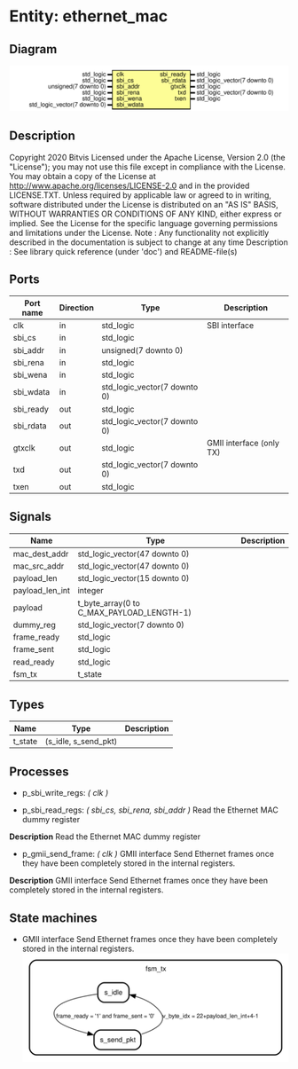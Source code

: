 # Entity: ethernet_mac
## Diagram
![Diagram](ethernet_mac.svg "Diagram")
## Description
Copyright 2020 Bitvis
Licensed under the Apache License, Version 2.0 (the "License"); you may not use this file except in compliance with the License.
You may obtain a copy of the License at http://www.apache.org/licenses/LICENSE-2.0 and in the provided LICENSE.TXT.
Unless required by applicable law or agreed to in writing, software distributed under the License is distributed on
an "AS IS" BASIS, WITHOUT WARRANTIES OR CONDITIONS OF ANY KIND, either express or implied.
See the License for the specific language governing permissions and limitations under the License.
Note : Any functionality not explicitly described in the documentation is subject to change at any time
Description : See library quick reference (under 'doc') and README-file(s)
## Ports
| Port name | Direction | Type                         | Description              |
| --------- | --------- | ---------------------------- | ------------------------ |
| clk       | in        | std_logic                    | SBI interface            |
| sbi_cs    | in        | std_logic                    |                          |
| sbi_addr  | in        | unsigned(7 downto 0)         |                          |
| sbi_rena  | in        | std_logic                    |                          |
| sbi_wena  | in        | std_logic                    |                          |
| sbi_wdata | in        | std_logic_vector(7 downto 0) |                          |
| sbi_ready | out       | std_logic                    |                          |
| sbi_rdata | out       | std_logic_vector(7 downto 0) |                          |
| gtxclk    | out       | std_logic                    | GMII interface (only TX) |
| txd       | out       | std_logic_vector(7 downto 0) |                          |
| txen      | out       | std_logic                    |                          |
## Signals
| Name            | Type                                      | Description |
| --------------- | ----------------------------------------- | ----------- |
| mac_dest_addr   | std_logic_vector(47 downto 0)             |             |
| mac_src_addr    | std_logic_vector(47 downto 0)             |             |
| payload_len     | std_logic_vector(15 downto 0)             |             |
| payload_len_int | integer                                   |             |
| payload         | t_byte_array(0 to C_MAX_PAYLOAD_LENGTH-1) |             |
| dummy_reg       | std_logic_vector(7 downto 0)              |             |
| frame_ready     | std_logic                                 |             |
| frame_sent      | std_logic                                 |             |
| read_ready      | std_logic                                 |             |
| fsm_tx          | t_state                                   |             |
## Types
| Name    | Type                 | Description |
| ------- | -------------------- | ----------- |
| t_state | (s_idle, s_send_pkt) |             |
## Processes
- p_sbi_write_regs: _( clk )_

- p_sbi_read_regs: _( sbi_cs, sbi_rena, sbi_addr )_
Read the Ethernet MAC dummy register

**Description**
Read the Ethernet MAC dummy register

- p_gmii_send_frame: _( clk )_
GMII interface
Send Ethernet frames once they have been completely stored in the internal registers.

**Description**
GMII interface
Send Ethernet frames once they have been completely stored in the internal registers.

## State machines
- GMII interface
Send Ethernet frames once they have been completely stored in the internal registers.
![Diagram_state_machine_0]( stm_ethernet_mac_00.svg "Diagram")